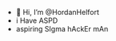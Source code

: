 - 👋 Hi, I’m @HordanHelfort
- i Have ASPD
- aspiring SIgma hAckEr mAn

<!---
HordanHelfort/HordanHelfort is a ✨ special ✨ repository because its `README.md` (this file) appears on your GitHub profile.
You can click the Preview link to take a look at your changes.
--->
